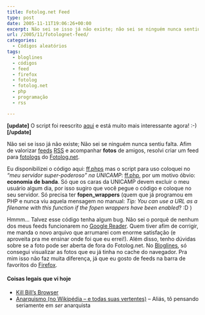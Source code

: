 ```yaml
---
title: Fotolog.net Feed
type: post
date: 2005-11-11T19:06:26+00:00
excerpt: Não sei se isso já não existe; não sei se ninguém nunca sentiu falta. Afim de valorizar feeds RSS e acompanhar fotos de amigos, resolvi criar um feed para fotologs do Fotolog.net.
url: /2005/11/fotolognet-feed/
categories:
  - Códigos aleatórios
tags:
  - bloglines
  - códigos
  - feed
  - firefox
  - fotolog
  - fotolog.net
  - php
  - programação
  - rss

---
```

**[update]** O script foi reescrito [aqui][1] e está muito mais interessante agora! :-) **[/update]**

Não sei se isso já não existe; Não sei se ninguém nunca sentiu falta. Afim de valorizar [feeds][2] [RSS][3] e acompanhar **fotos** de amigos, resolvi criar um feed para [fotologs][4] do [Fotolog.net][5].

Eu disponibilizei o código aqui: [ff.phps][6] mas o script para uso coloquei no _“meu servidor super-poderoso” na UNICAMP_: [ff.php][7], por um motivo óbvio: **economia de banda**. Só que os caras da UNICAMP devem excluir o meu usuário algum dia, por isso sugiro que você pegue o código e coloque no seu servidor. Só precisa ter **fopen_wrappers** (quem que já programou em PHP e nunca viu aquela mensagem no manual: _Tip: You can use a URL as a filename with this function if the fopen wrappers have been enabled_? :D )

Hmmm… Talvez esse código tenha algum bug. Não sei o porquê de nenhum dos meus feeds funcionarem no [Google Reader][8]. Quem tiver afim de corrigir, me manda o novo arquivo que arrumarei com enorme satisfação (e aproveita pra me ensinar onde foi que eu errei!). Além disso, tenho dúvidas sobre se a foto pode ser aberta de fora do Fotolog.net. No [Bloglines][9], só consegui visualizar as fotos que eu já tinha no cache do navegador. Pra mim isso não faz muita diferença, já que eu gosto de feeds na barra de favoritos do [Firefox][10].

#### Coisas legais que vi hoje

  * [Kill Bill’s Browser][11]
  * [Anarquismo (no Wikipédia – e todas suas vertentes)][12] – Aliás, tô pensando seriamente em _ser_ anarquista

 [1]: http://tiagomadeira.net/2006/10/21/feeds-rss-para-fotologs/
 [2]: http://brunotorres.net/2005/07/05/sobre-feeds-rss-atom
 [3]: http://pt.wikipedia.org/wiki/RSS
 [4]: http://pt.wikipedia.org/wiki/Flog
 [5]: http://www.fotolog.net
 [6]: http://tiagomadeira.net/pub/fotologfeed.phps
 [7]: http://www.ic.unicamp.br/~obi72/ff.php
 [8]: http://reader.google.com
 [9]: http://www.bloglines.com
 [10]: http://www.getfirefox.com
 [11]: http://www.killbillsbrowser.com/
 [12]: http://pt.wikipedia.org/wiki/Anarquismo

